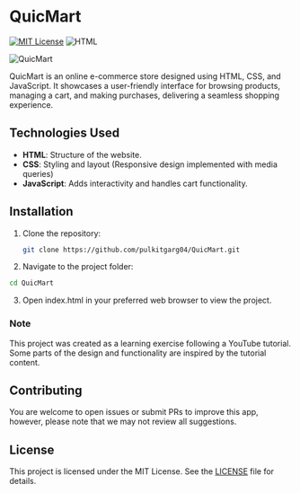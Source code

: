 # QuicMart

[![MIT License](https://img.shields.io/badge/License-MIT-green.svg)](LICENSE)
![HTML](https://img.shields.io/badge/Built_with-HTML-blue)

![QuicMart](https://socialify.git.ci/pulkitgarg04/QuicMart/image?language=1&name=1&owner=1&theme=Dark)

QuicMart is an online e-commerce store designed using HTML, CSS, and JavaScript. It showcases a user-friendly interface for browsing products, managing a cart, and making purchases, delivering a seamless shopping experience.


## Technologies Used

- **HTML**: Structure of the website.
- **CSS**: Styling and layout (Responsive design implemented with media queries)
- **JavaScript**: Adds interactivity and handles cart functionality.

## Installation

1. Clone the repository:
   ```bash
   git clone https://github.com/pulkitgarg04/QuicMart.git
   ```
   
2. Navigate to the project folder:

  ```bash
  cd QuicMart
  ```

3. Open index.html in your preferred web browser to view the project.

### Note
This project was created as a learning exercise following a YouTube tutorial. Some parts of the design and functionality are inspired by the tutorial content.

## Contributing
You are welcome to open issues or submit PRs to improve this app, however, please note that we may not review all suggestions.

## License
This project is licensed under the MIT License. See the [LICENSE](LICENSE.md) file for details.
